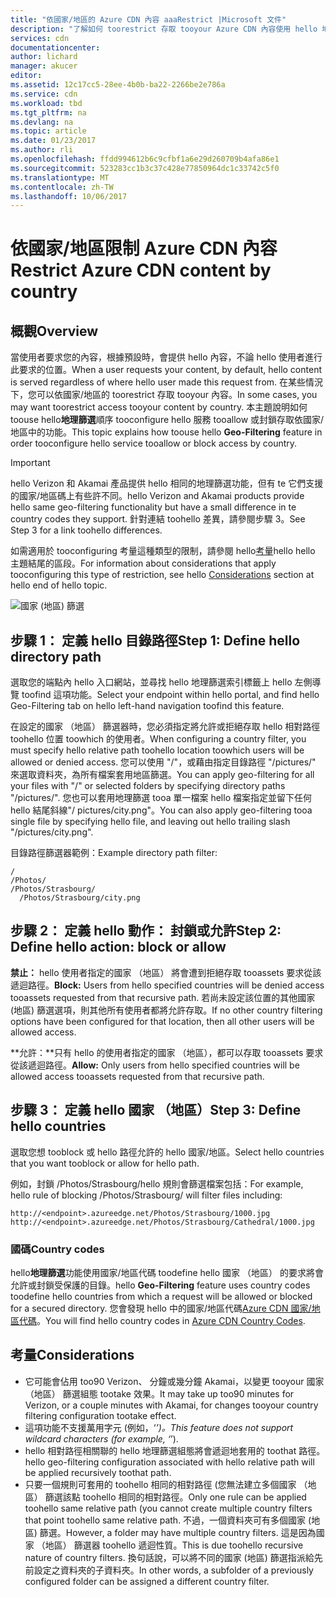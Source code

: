 ```yaml
---
title: "依國家/地區的 Azure CDN 內容 aaaRestrict |Microsoft 文件"
description: "了解如何 toorestrict 存取 tooyour Azure CDN 內容使用 hello 地理篩選功能。"
services: cdn
documentationcenter: 
author: lichard
manager: akucer
editor: 
ms.assetid: 12c17cc5-28ee-4b0b-ba22-2266be2e786a
ms.service: cdn
ms.workload: tbd
ms.tgt_pltfrm: na
ms.devlang: na
ms.topic: article
ms.date: 01/23/2017
ms.author: rli
ms.openlocfilehash: ffdd994612b6c9cfbf1a6e29d260709b4afa86e1
ms.sourcegitcommit: 523283cc1b3c37c428e77850964dc1c33742c5f0
ms.translationtype: MT
ms.contentlocale: zh-TW
ms.lasthandoff: 10/06/2017
---
```

# <a name="restrict-azure-cdn-content-by-country"></a><span data-ttu-id="089c1-103">依國家/地區限制 Azure CDN 內容</span><span class="sxs-lookup"><span data-stu-id="089c1-103">Restrict Azure CDN content by country</span></span>

## <a name="overview"></a><span data-ttu-id="089c1-104">概觀</span><span class="sxs-lookup"><span data-stu-id="089c1-104">Overview</span></span>
<span data-ttu-id="089c1-105">當使用者要求您的內容，根據預設時，會提供 hello 內容，不論 hello 使用者進行此要求的位置。</span><span class="sxs-lookup"><span data-stu-id="089c1-105">When a user requests your content, by default, hello content is served regardless of where hello user made this request from.</span></span> <span data-ttu-id="089c1-106">在某些情況下，您可以依國家/地區的 toorestrict 存取 tooyour 內容。</span><span class="sxs-lookup"><span data-stu-id="089c1-106">In some cases, you may want toorestrict access tooyour content by country.</span></span> <span data-ttu-id="089c1-107">本主題說明如何 toouse hello**地理篩選**順序 tooconfigure hello 服務 tooallow 或封鎖存取依國家/地區中的功能。</span><span class="sxs-lookup"><span data-stu-id="089c1-107">This topic explains how toouse hello **Geo-Filtering** feature in order tooconfigure hello service tooallow or block access by country.</span></span>

> [!IMPORTANT]
> <span data-ttu-id="089c1-108">hello Verizon 和 Akamai 產品提供 hello 相同的地理篩選功能，但有 te 它們支援的國家/地區碼上有些許不同。</span><span class="sxs-lookup"><span data-stu-id="089c1-108">hello Verizon and Akamai products provide hello same geo-filtering functionality but have a small difference in te country codes they support.</span></span> <span data-ttu-id="089c1-109">針對連結 toohello 差異，請參閱步驟 3。</span><span class="sxs-lookup"><span data-stu-id="089c1-109">See Step 3 for a link toohello differences.</span></span>


<span data-ttu-id="089c1-110">如需適用於 tooconfiguring 考量這種類型的限制，請參閱 hello[考量](cdn-restrict-access-by-country.md#considerations)hello hello 主題結尾的區段。</span><span class="sxs-lookup"><span data-stu-id="089c1-110">For information about considerations that apply tooconfiguring this type of restriction, see hello [Considerations](cdn-restrict-access-by-country.md#considerations) section at hello end of hello topic.</span></span>  

![國家 (地區) 篩選](./media/cdn-filtering/cdn-country-filtering-akamai.png)

## <a name="step-1-define-hello-directory-path"></a><span data-ttu-id="089c1-112">步驟 1： 定義 hello 目錄路徑</span><span class="sxs-lookup"><span data-stu-id="089c1-112">Step 1: Define hello directory path</span></span>
<span data-ttu-id="089c1-113">選取您的端點內 hello 入口網站，並尋找 hello 地理篩選索引標籤上 hello 左側導覽 toofind 這項功能。</span><span class="sxs-lookup"><span data-stu-id="089c1-113">Select your endpoint within hello portal, and find hello Geo-Filtering tab on hello left-hand navigation toofind this feature.</span></span>

<span data-ttu-id="089c1-114">在設定的國家 （地區） 篩選器時，您必須指定將允許或拒絕存取 hello 相對路徑 toohello 位置 toowhich 的使用者。</span><span class="sxs-lookup"><span data-stu-id="089c1-114">When configuring a country filter, you must specify hello relative path toohello location toowhich users will be allowed or denied access.</span></span> <span data-ttu-id="089c1-115">您可以使用 "/"，或藉由指定目錄路徑 "/pictures/" 來選取資料夾，為所有檔案套用地區篩選。</span><span class="sxs-lookup"><span data-stu-id="089c1-115">You can apply geo-filtering for all your files with "/" or selected folders by specifying directory paths "/pictures/".</span></span> <span data-ttu-id="089c1-116">您也可以套用地理篩選 tooa 單一檔案 hello 檔案指定並留下任何 hello 結尾斜線"/ pictures/city.png"。</span><span class="sxs-lookup"><span data-stu-id="089c1-116">You can also apply geo-filtering tooa single file by specifying hello file, and leaving out hello trailing slash "/pictures/city.png".</span></span>

<span data-ttu-id="089c1-117">目錄路徑篩選器範例：</span><span class="sxs-lookup"><span data-stu-id="089c1-117">Example directory path filter:</span></span>

    /                                 
    /Photos/
    /Photos/Strasbourg/
      /Photos/Strasbourg/city.png

## <a name="step-2-define-hello-action-block-or-allow"></a><span data-ttu-id="089c1-118">步驟 2： 定義 hello 動作： 封鎖或允許</span><span class="sxs-lookup"><span data-stu-id="089c1-118">Step 2: Define hello action: block or allow</span></span>
<span data-ttu-id="089c1-119">**禁止：** hello 使用者指定的國家 （地區） 將會遭到拒絕存取 tooassets 要求從該遞迴路徑。</span><span class="sxs-lookup"><span data-stu-id="089c1-119">**Block:** Users from hello specified countries will be denied access tooassets requested from that recursive path.</span></span> <span data-ttu-id="089c1-120">若尚未設定該位置的其他國家 (地區) 篩選選項，則其他所有使用者都將允許存取。</span><span class="sxs-lookup"><span data-stu-id="089c1-120">If no other country filtering options have been configured for that location, then all other users will be allowed access.</span></span>

<span data-ttu-id="089c1-121">**允許：**只有 hello 的使用者指定的國家 （地區），都可以存取 tooassets 要求從該遞迴路徑。</span><span class="sxs-lookup"><span data-stu-id="089c1-121">**Allow:** Only users from hello specified countries will be allowed access tooassets requested from that recursive path.</span></span>

## <a name="step-3-define-hello-countries"></a><span data-ttu-id="089c1-122">步驟 3： 定義 hello 國家 （地區）</span><span class="sxs-lookup"><span data-stu-id="089c1-122">Step 3: Define hello countries</span></span>
<span data-ttu-id="089c1-123">選取您想 tooblock 或 hello 路徑允許的 hello 國家/地區。</span><span class="sxs-lookup"><span data-stu-id="089c1-123">Select hello countries that you want tooblock or allow for hello path.</span></span> 

<span data-ttu-id="089c1-124">例如，封鎖 /Photos/Strasbourg/hello 規則會篩選檔案包括：</span><span class="sxs-lookup"><span data-stu-id="089c1-124">For example, hello rule of blocking /Photos/Strasbourg/ will filter files including:</span></span>

    http://<endpoint>.azureedge.net/Photos/Strasbourg/1000.jpg
    http://<endpoint>.azureedge.net/Photos/Strasbourg/Cathedral/1000.jpg


### <a name="country-codes"></a><span data-ttu-id="089c1-125">國碼</span><span class="sxs-lookup"><span data-stu-id="089c1-125">Country codes</span></span>
<span data-ttu-id="089c1-126">hello**地理篩選**功能使用國家/地區代碼 toodefine hello 國家 （地區） 的要求將會允許或封鎖受保護的目錄。</span><span class="sxs-lookup"><span data-stu-id="089c1-126">hello **Geo-Filtering** feature uses country codes toodefine hello countries from which a request will be allowed or blocked for a secured directory.</span></span> <span data-ttu-id="089c1-127">您會發現 hello 中的國家/地區代碼[Azure CDN 國家/地區代碼](https://msdn.microsoft.com/library/mt761717.aspx)。</span><span class="sxs-lookup"><span data-stu-id="089c1-127">You will find hello country codes in [Azure CDN  Country Codes](https://msdn.microsoft.com/library/mt761717.aspx).</span></span> 

## <span data-ttu-id="089c1-128"><a id="considerations"></a>考量</span><span class="sxs-lookup"><span data-stu-id="089c1-128"><a id="considerations"></a>Considerations</span></span>
* <span data-ttu-id="089c1-129">它可能會佔用 too90 Verizon、 分鐘或幾分鐘 Akamai，以變更 tooyour 國家 （地區） 篩選組態 tootake 效果。</span><span class="sxs-lookup"><span data-stu-id="089c1-129">It may take up too90 minutes for Verizon, or a couple minutes with Akamai, for changes tooyour country filtering configuration tootake effect.</span></span>
* <span data-ttu-id="089c1-130">這項功能不支援萬用字元 (例如，‘*’)。</span><span class="sxs-lookup"><span data-stu-id="089c1-130">This feature does not support wildcard characters (for example, ‘*’).</span></span>
* <span data-ttu-id="089c1-131">hello 相對路徑相關聯的 hello 地理篩選組態將會遞迴地套用的 toothat 路徑。</span><span class="sxs-lookup"><span data-stu-id="089c1-131">hello geo-filtering configuration associated with hello relative path will be applied recursively toothat path.</span></span>
* <span data-ttu-id="089c1-132">只要一個規則可套用的 toohello 相同的相對路徑 (您無法建立多個國家 （地區） 篩選該點 toohello 相同的相對路徑。</span><span class="sxs-lookup"><span data-stu-id="089c1-132">Only one rule can be applied toohello same relative path (you cannot create multiple country filters that point toohello same relative path.</span></span> <span data-ttu-id="089c1-133">不過，一個資料夾可有多個國家 (地區) 篩選。</span><span class="sxs-lookup"><span data-stu-id="089c1-133">However, a folder may have multiple country filters.</span></span> <span data-ttu-id="089c1-134">這是因為國家 （地區） 篩選器 toohello 遞迴性質。</span><span class="sxs-lookup"><span data-stu-id="089c1-134">This is due toohello recursive nature of country filters.</span></span> <span data-ttu-id="089c1-135">換句話說，可以將不同的國家 (地區) 篩選指派給先前設定之資料夾的子資料夾。</span><span class="sxs-lookup"><span data-stu-id="089c1-135">In other words, a subfolder of a previously configured folder can be assigned a different country filter.</span></span>

